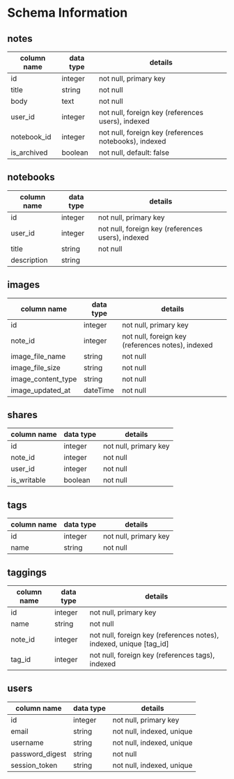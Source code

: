 # Schema Information

## notes
column name | data type | details
------------|-----------|-----------------------
id          | integer   | not null, primary key
title       | string    | not null
body        | text      | not null
user_id     | integer   | not null, foreign key (references users), indexed
notebook_id | integer   | not null, foreign key (references notebooks), indexed
is_archived | boolean   | not null, default: false

## notebooks
column name | data type | details
------------|-----------|-----------------------
id          | integer   | not null, primary key
user_id     | integer   | not null, foreign key (references users), indexed
title       | string    | not null
description | string    |

## images
column name         | data type | details
--------------------|-----------|-----------------------
id                  | integer   | not null, primary key
note_id             | integer   | not null, foreign key (references notes), indexed
image_file_name     | string    | not null
image_file_size     | string    | not null
image_content_type  | string    | not null
image_updated_at    | dateTime  | not null

## shares
column name | data type | details
------------|-----------|-----------------------
id          | integer   | not null, primary key
note_id     | integer   | not null
user_id     | integer   | not null
is_writable | boolean   | not null

## tags
column name | data type | details
------------|-----------|-----------------------
id          | integer   | not null, primary key
name        | string    | not null

## taggings
column name | data type | details
------------|-----------|-----------------------
id          | integer   | not null, primary key
name        | string    | not null
note_id     | integer   | not null, foreign key (references notes), indexed, unique [tag_id]
tag_id      | integer   | not null, foreign key (references tags), indexed

## users
column name     | data type | details
----------------|-----------|-----------------------
id              | integer   | not null, primary key
email           | string    | not null, indexed, unique
username        | string    | not null, indexed, unique
password_digest | string    | not null
session_token   | string    | not null, indexed, unique
